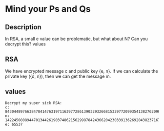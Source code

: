 # Mind your Ps and Qs

## Description
In RSA, a small e value can be problematic, but what about N? Can you decrypt this? values

## RSA
We have encrypted message c and public key {e, n}. If we can calculate the private key ({d, n}), then we can get the message m.

## values

```
Decrypt my super sick RSA:
c: 843044897663847841476319711639772861390329326681532977209935413827620909782846667
n: 1422450808944701344261903748621562998784243662042303391362692043823716783771691667
e: 65537
```
